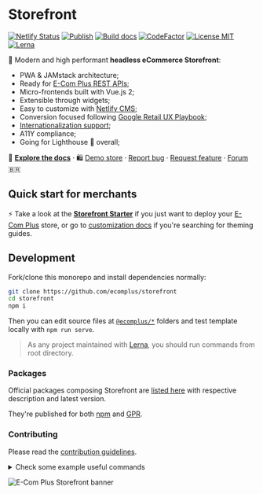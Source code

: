 # Storefront

[![Netlify Status](https://api.netlify.com/api/v1/badges/c5f6676c-5b7f-4d5b-b348-b714f56f83d0/deploy-status)](https://app.netlify.com/sites/storefront-template/deploys) [![Publish](https://github.com/ecomplus/storefront/workflows/Publish/badge.svg)](https://github.com/ecomplus/storefront/actions?workflow=Publish) [![Build docs](https://github.com/ecomplus/storefront/workflows/Build%20docs/badge.svg)](https://github.com/ecomplus/storefront/actions?workflow=Build+docs) [![CodeFactor](https://www.codefactor.io/repository/github/ecomplus/storefront/badge)](https://www.codefactor.io/repository/github/ecomplus/storefront) [![License MIT](https://img.shields.io/badge/License-MIT-yellow.svg)](https://opensource.org/licenses/MIT) [![Lerna](https://img.shields.io/badge/maintained%20with-lerna-cc00ff.svg)](https://lerna.js.org/)

:rocket: Modern and high performant **headless eCommerce Storefront**:

- PWA & JAMstack architecture;
- Ready for [E-Com Plus REST APIs](https://developers.e-com.plus/docs/reference/);
- Micro-frontends built with Vue.js 2;
- Extensible through widgets;
- Easy to customize with [Netlify CMS](https://www.netlifycms.org/);
- Conversion focused following [Google Retail UX Playbook](https://services.google.com/fh/files/events/pdf_retail_ux_playbook.pdf);
- [Internationalization support](https://github.com/ecomplus/i18n);
- A11Y compliance;
- Going for Lighthouse :100: overall;

:page_with_curl: **[Explore the docs](https://developers.e-com.plus/storefront/)** · :shopping: [Demo store](https://storefront-demo.e-com.plus) · [Report bug](https://github.com/ecomplus/storefront/issues/new?template=bug_report.md) · [Request feature](https://github.com/ecomplus/storefront/issues/new?template=feature_request.md) · [Forum](https://community.e-com.plus/c/storefront/7) :brazil:

## Quick start for merchants

:zap: Take a look at the **[Storefront Starter](https://github.com/ecomplus/storefront-starter)** if you just want to deploy your [E-Com Plus](https://e-com.plus) store, or go to [customization docs](docs/customization) if you're searching for theming guides.

## Development

Fork/clone this monorepo and install dependencies normally:

```bash
git clone https://github.com/ecomplus/storefront
cd storefront
npm i
```

Then you can edit source files at [`@ecomplus/*`](@ecomplus) folders and test template locally with `npm run serve`.

> As any project maintained with [Lerna](https://lerna.js.org/), you should run commands from root directory.

### Packages

Official packages composing Storefront are [listed here](https://github.com/ecomplus/storefront/packages) with respective description and latest version.

They're published for both [npm](https://www.npmjs.com/) and [GPR](https://github.com/features/packages).

### Contributing

Please read the [contribution guidelines](CONTRIBUTING.md).

<details>
  <summary>
  Check some example useful commands
  </summary>

#### Compile template for production

```bash
npm run build
```

#### Compile all packages

```bash
npx lerna exec -- build
```

#### Serve template locally

```bash
npm run serve
```

#### Serve some specific package tests

```bash
lerna run --scope=@ecomplus/{pkg} serve --stream
```

#### Lint changed files

```bash
npx lerna exec -- lint-staged
```

#### Release and publish all changed packages

```bash
npm run release
```

</details>

![E-Com Plus Storefront banner](https://developers.e-com.plus/storefront/assets/img/banner.png)

